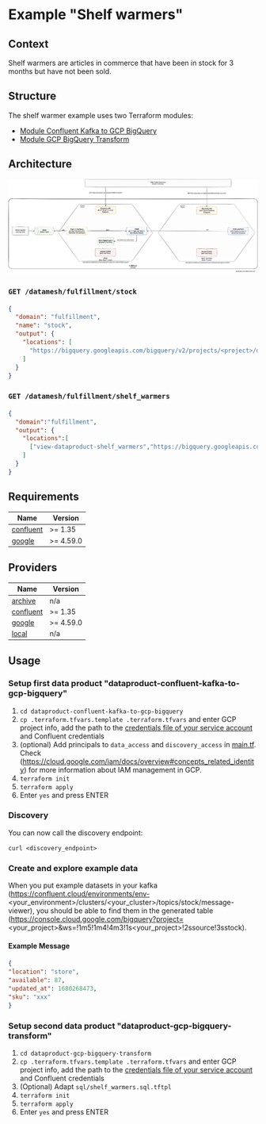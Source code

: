 # Example "Shelf warmers"

## Context

Shelf warmers are articles in commerce that have been in stock for 3 months but have not been sold.

## Structure

The shelf warmer example uses two Terraform modules:
* [Module Confluent Kafka to GCP BigQuery](https://github.com/datamesh-architecture/terraform-dataproduct-confluent-kafka-to-gcp-bigquery)
* [Module GCP BigQuery Transform](https://github.com/datamesh-architecture/terraform-dataproduct-gcp-bigquery-transform)

## Architecture

![Architecture of the Example](https://raw.githubusercontent.com/datamesh-architecture/datamesh-architecture.com/main/images/terraform-datamesh-dataproduct-gcp.png)

### `GET /datamesh/fulfillment/stock`

```json
{
  "domain": "fulfillment",
  "name": "stock",
  "output": {
    "locations": [
      "https://bigquery.googleapis.com/bigquery/v2/projects/<project>/datasets/source/tables/stock"
    ]
  }
}
```

### `GET /datamesh/fulfillment/shelf_warmers`

```json
{
  "domain":"fulfillment",
  "output": {
    "locations":[
      ["view-dataproduct-shelf_warmers","https://bigquery.googleapis.com/bigquery/v2/projects/<project>/datasets/aggregations/tables/view-dataproduct-shelf_warmers"]
    ]
  }
}
```

## Requirements

| Name | Version |
|------|---------|
| <a name="requirement_confluent"></a> [confluent](#requirement\_confluent) | >= 1.35 |
| <a name="requirement_google"></a> [google](#requirement\_google) | >= 4.59.0 |

## Providers

| Name | Version |
|------|---------|
| <a name="provider_archive"></a> [archive](#provider\_archive) | n/a |
| <a name="provider_confluent"></a> [confluent](#provider\_confluent) | >= 1.35 |
| <a name="provider_google"></a> [google](#provider\_google) | >= 4.59.0 |
| <a name="provider_local"></a> [local](#provider\_local) | n/a |

## Usage

### Setup first data product "dataproduct-confluent-kafka-to-gcp-bigquery"
1. `cd dataproduct-confluent-kafka-to-gcp-bigquery`
2. `cp .terraform.tfvars.template .terraform.tfvars` and enter GCP project info, add the path to the [credentials file of your service account](https://developers.google.com/workspace/guides/create-credentials#create_credentials_for_a_service_account) and Confluent credentials
3. (optional) Add principals to `data_access` and `discovery_access` in [main.tf](https://github.com/datamesh-architecture/terraform-dataproduct-examples/blob/main/shelf_warmers_gcp/dataproduct-confluent-kafka-to-gcp-bigquery/main.tf#L23). Check (https://cloud.google.com/iam/docs/overview#concepts_related_identity) for more information about IAM management in GCP.
4. `terraform init`
5. `terraform apply`
6. Enter `yes` and press ENTER

### Discovery
You can now call the discovery endpoint:
```shell
curl <discovery_endpoint>
```

### Create and explore example data
When you put example datasets in your kafka (https://confluent.cloud/environments/env-<your_environment>/clusters/<your_cluster>/topics/stock/message-viewer), you should be able to find them in the generated table (https://console.cloud.google.com/bigquery?project=<your_project>&ws=!1m5!1m4!4m3!1s<your_project>!2ssource!3sstock).

#### Example Message
```json
{
"location": "store",
"available": 87,
"updated_at": 1680268473,
"sku": "xxx"
}
```

### Setup second data product "dataproduct-gcp-bigquery-transform"

1. `cd dataproduct-gcp-bigquery-transform`
2. `cp .terraform.tfvars.template .terraform.tfvars` and enter GCP project info, add the path to the [credentials file of your service account](https://developers.google.com/workspace/guides/create-credentials#create_credentials_for_a_service_account) and Confluent credentials
3. (Optional) Adapt `sql/shelf_warmers.sql.tftpl`
4. `terraform init`
5. `terraform apply`
6. Enter `yes` and press ENTER
